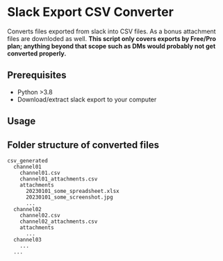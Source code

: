 # Slack Export CSV Converter

Converts files exported from slack into CSV files.
As a bonus attachment files are downloded as well.
**This script only covers exports by Free/Pro plan; anything beyond that scope such as DMs would probably not get converted properly.**

## Prerequisites

- Python >3.8
- Download/extract slack export to your computer

## Usage

## Folder structure of converted files

```
csv_generated
  channel01
    channel01.csv
    channel01_attachments.csv
    attachments
      20230101_some_spreadsheet.xlsx
      20230101_some_screenshot.jpg
      ...
  channel02
    channel02.csv
    channel02_attachments.csv
    attachments
      ...
  channel03
    ...
  ...
```
